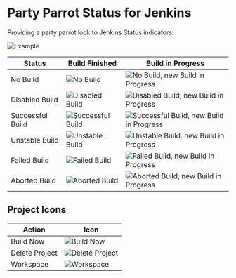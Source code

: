 # Party Parrot Status for Jenkins

Providing a party parrot look to Jenkins Status indicators. 

![Example](https://raw.githubusercontent.com/nikitabelonogov/partyparrotstatus-plugin/master/example.gif)

Status | Build Finished | Build in Progress
------ | -------------- | -----------------
No Build | ![No Build](https://raw.githubusercontent.com/nikitabelonogov/partyparrotstatus-plugin/master/src/main/webapp/24x24/nobuilt.png) | ![No Build, new Build in Progress](https://raw.githubusercontent.com/nikitabelonogov/partyparrotstatus-plugin/master/src/main/webapp/24x24/nobuilt_anime.gif)
Disabled Build | ![Disabled Build](https://raw.githubusercontent.com/nikitabelonogov/partyparrotstatus-plugin/master/src/main/webapp/24x24/disabled.png) | ![Disabled Build, new Build in Progress](https://raw.githubusercontent.com/nikitabelonogov/partyparrotstatus-plugin/master/src/main/webapp/24x24/disabled_anime.gif)
Successful Build | ![Successful Build](https://raw.githubusercontent.com/nikitabelonogov/partyparrotstatus-plugin/master/src/main/webapp/24x24/blue.png) | ![Successful Build, new Build in Progress](https://raw.githubusercontent.com/nikitabelonogov/partyparrotstatus-plugin/master/src/main/webapp/24x24/blue_anime.gif)
Unstable Build | ![Unstable Build](https://raw.githubusercontent.com/nikitabelonogov/partyparrotstatus-plugin/master/src/main/webapp/24x24/yellow.png) | ![Unstable Build, new Build in Progress](https://raw.githubusercontent.com/nikitabelonogov/partyparrotstatus-plugin/master/src/main/webapp/24x24/yellow_anime.gif)
Failed Build | ![Failed Build](https://raw.githubusercontent.com/nikitabelonogov/partyparrotstatus-plugin/master/src/main/webapp/24x24/red.png) | ![Failed Build, new Build in Progress](https://raw.githubusercontent.com/nikitabelonogov/partyparrotstatus-plugin/master/src/main/webapp/24x24/red_anime.gif)
Aborted Build | ![Aborted Build](https://raw.githubusercontent.com/nikitabelonogov/partyparrotstatus-plugin/master/src/main/webapp/24x24/aborted.png) | ![Aborted Build, new Build in Progress](https://raw.githubusercontent.com/nikitabelonogov/partyparrotstatus-plugin/master/src/main/webapp/24x24/aborted_anime.gif)

## Project Icons

Action | Icon
------ | ----
Build Now | ![Build Now](https://raw.githubusercontent.com/nikitabelonogov/partyparrotstatus-plugin/master/src/main/webapp/24x24/clock.png)
Delete Project | ![Delete Project](https://raw.githubusercontent.com/nikitabelonogov/partyparrotstatus-plugin/master/src/main/webapp/24x24/edit-delete.png)
Workspace | ![Workspace](https://raw.githubusercontent.com/nikitabelonogov/partyparrotstatus-plugin/master/src/main/webapp/24x24/folder.png)
